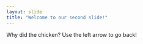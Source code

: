 ```yaml
---
layout: slide
title: "Welcome to our second slide!"
---
```

Why did the chicken?
Use the left arrow to go back!
